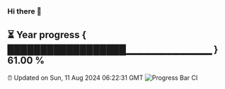 ### Hi there 👋
⏳ Year progress { ██████████████████▁▁▁▁▁▁▁▁▁▁▁▁ } 61.00 %
---
⏰ Updated on Sun, 11 Aug 2024 06:22:31 GMT
![Progress Bar CI](https://github.com/liununu/liununu/workflows/Progress%20Bar%20CI/badge.svg)
